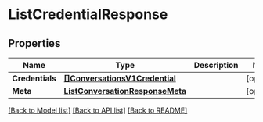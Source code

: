 # ListCredentialResponse

## Properties

Name | Type | Description | Notes
------------ | ------------- | ------------- | -------------
**Credentials** | [**[]ConversationsV1Credential**](conversations.v1.credential.md) |  | [optional] 
**Meta** | [**ListConversationResponseMeta**](ListConversationResponse_meta.md) |  | [optional] 

[[Back to Model list]](../README.md#documentation-for-models) [[Back to API list]](../README.md#documentation-for-api-endpoints) [[Back to README]](../README.md)


